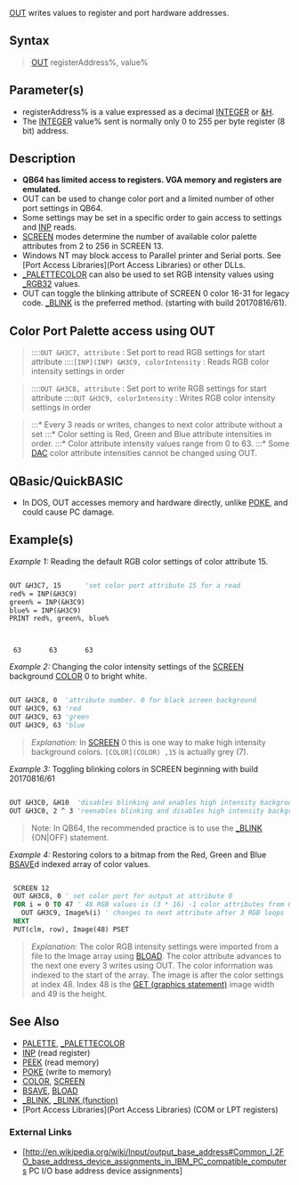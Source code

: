 [OUT](OUT) writes values to register and port hardware addresses.


## Syntax

>  [OUT](OUT) registerAddress%, value%


## Parameter(s)

* registerAddress% is a value expressed as a decimal [INTEGER](INTEGER) or [&H](&H).
* The [INTEGER](INTEGER) value% sent is normally only 0 to 255 per byte register (8 bit) address.


## Description

* **QB64 has limited access to registers. VGA memory and registers are emulated.**
* OUT can be used to change color port and a limited number of other port settings in QB64.
* Some settings may be set in a specific order to gain access to settings and [INP](INP) reads.
* [SCREEN](SCREEN) modes determine the number of available color palette attributes from 2 to 256 in SCREEN 13.
* Windows NT may block access to Parallel printer and Serial ports. See [Port Access Libraries](Port Access Libraries) or other DLLs.
* [_PALETTECOLOR](_PALETTECOLOR) can also be used to set RGB intensity values using [_RGB32](_RGB32) values.
* OUT can toggle the blinking attribute of SCREEN 0 color 16-31 for legacy code. [_BLINK](_BLINK) is the preferred method. (starting with build 20170816/61).


## Color Port Palette access using OUT


> ::::`OUT &H3C7, attribute` : Set port to read RGB settings for start attribute
> ::::`[INP](INP) &H3C9, colorIntensity` : Reads RGB color intensity settings in order

> ::::`OUT &H3C8, attribute` : Set port to write RGB settings for start attribute
> ::::`OUT &H3C9, colorIntensity` : Writes RGB color intensity settings in order

> :::* Every 3 reads or writes, changes to next color attribute without a set
> :::* Color setting is Red, Green and Blue attribute intensities in order. 
> :::* Color attribute intensity values range from 0 to 63.
> :::* Some [DAC](DAC) color attribute intensities cannot be changed using OUT.


## QBasic/QuickBASIC

* In DOS, OUT accesses memory and hardware directly, unlike [POKE](POKE), and could cause PC damage.


## Example(s)

*Example 1:* Reading the default RGB color settings of color attribute 15.


```vb

OUT &H3C7, 15      'set color port attribute 15 for a read
red% = INP(&H3C9)
green% = INP(&H3C9)
blue% = INP(&H3C9)
PRINT red%, green%, blue% 

```

```text


 63       63       63

```



*Example 2:* Changing the color intensity settings of the [SCREEN](SCREEN) background [COLOR](COLOR) 0 to bright white.

```vb

OUT &H3C8, 0  'attribute number. 0 for black screen background
OUT &H3C9, 63 'red
OUT &H3C9, 63 'green
OUT &H3C9, 63 'blue 

```
> *Explanation:* In [SCREEN](SCREEN) 0 this is one way to make high intensity background colors. `[COLOR](COLOR) ,15` is actually grey (7).


*Example 3:* Toggling blinking colors in SCREEN beginning with build 20170816/61

```vb

OUT &H3C0, &H10  'disables blinking and enables high intensity backgrounds (colors 16-31)
OUT &H3C0, 2 ^ 3 'reenables blinking and disables high intensity backgrounds  (colors 16-31)

```
>  Note: In QB64, the recommended practice is to use the [_BLINK](_BLINK) {ON|OFF} statement.


*Example 4:* Restoring colors to a bitmap from the Red, Green and Blue [BSAVE](BSAVE)d indexed array of color values.

```vb

 SCREEN 12
 OUT &H3C8, 0 ' set color port for output at attribute 0
 FOR i = 0 TO 47 ' 48 RGB values is (3 * 16) -1 color attributes from 0 in screen 12
   OUT &H3C9, Image%(i) ' changes to next attribute after 3 RGB loops
 NEXT
 PUT(clm, row), Image(48) PSET 

```
> *Explanation:* The color RGB intensity settings were imported from a file to the Image array using [BLOAD](BLOAD). The color attribute advances to the next one every 3 writes using OUT. The color information was indexed to the start of the array. The image is after the color settings at index 48. Index 48 is the [GET (graphics statement)](GET (graphics statement)) image width and 49 is the height.


## See Also

* [PALETTE](PALETTE), [_PALETTECOLOR](_PALETTECOLOR)
* [INP](INP) (read register)
* [PEEK](PEEK) (read memory) 
* [POKE](POKE) (write to memory)
* [COLOR](COLOR), [SCREEN](SCREEN) 
* [BSAVE](BSAVE), [BLOAD](BLOAD)
* [_BLINK](_BLINK), [_BLINK (function)](_BLINK (function))
* [Port Access Libraries](Port Access Libraries) (COM or LPT registers)


### External Links

* [http://en.wikipedia.org/wiki/Input/output_base_address#Common_I.2FO_base_address_device_assignments_in_IBM_PC_compatible_computers PC I/O base address device assignments]




